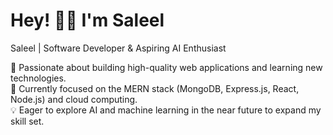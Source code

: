 # Hey! 👋🏼 I'm **Saleel**

Saleel | Software Developer & Aspiring AI Enthusiast

🚀 Passionate about building high-quality web applications and learning new technologies.  
🔧 Currently focused on the MERN stack (MongoDB, Express.js, React, Node.js) and cloud computing.  
💡 Eager to explore AI and machine learning in the near future to expand my skill set.
